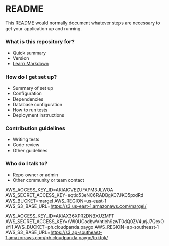 # README

This README would normally document whatever steps are necessary to get your application up and running.

### What is this repository for?

- Quick summary
- Version
- [Learn Markdown](https://bitbucket.org/tutorials/markdowndemo)

### How do I get set up?

- Summary of set up
- Configuration
- Dependencies
- Database configuration
- How to run tests
- Deployment instructions

### Contribution guidelines

- Writing tests
- Code review
- Other guidelines

### Who do I talk to?

- Repo owner or admin
- Other community or team contact

AWS_ACCESS_KEY_ID=AKIAICVEZUFAPM3JLWOA
AWS_SECRET_ACCESS_KEY=eqtid53eNC6RADBgKC7JKC5pxdRd
AWS_BUCKET=margel
AWS_REGION=us-east-1
AWS_S3_BASE_URL=https://s3.us-east-1.amazonaws.com/margel/

AWS_ACCESS_KEY_ID=AKIAX36XPR2DNBXUZMFT
AWS_SECRET_ACCESS_KEY=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
AWS_BUCKET=ph.cloudpanda.paygo
AWS_REGION=ap-southeast-1
AWS_S3_BASE_URL=https://s3.ap-southeast-1.amazonaws.com/ph.cloudpanda.paygo/toktok/
